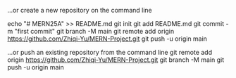 ...or create a new repository on the command line

echo "# MERN25A" >> README.md
git init
git add README.md
git commit -m "first commit"
git branch -M main
git remote add origin https://github.com/Zhiqi-Yu/MERN-Project.git
git push -u origin main


...or push an existing repository from the command line
git remote add origin https://github.com/Zhiqi-Yu/MERN-Project.git
git branch -M main
git push -u origin main